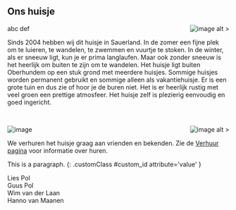 
## Ons huisje

<style>
img[alt$=">"] {
  float: right;
}
img[alt$="<"] {
  float: left;
}
img[alt$="<>"] {
    display: block;
    max-width: 100%;
    height: auto;
    margin: auto;
    float: none!important;
}
</style>


![image alt >](https://maanenh.home.xs4all.nl/sauerland/fotos/winter/foto1.jpg)abc
def


Sinds 2004 hebben wij dit huisje in Sauerland. In de zomer een fijne plek om te luieren, te wandelen, te zwemmen en vuurtje te stoken.
In de winter, als er sneeuw ligt, kun je er prima langlaufen. Maar ook zonder sneeuw is het heerlijk om buiten te zijn om te wandelen.
Het huisje ligt buiten Oberhundem op een stuk grond met meerdere huisjes. Sommige huisjes worden permanent gebruikt en sommige alleen als vakantiehuisje.
Er is een grote tuin en dus zie of hoor je de buren niet. Het is er heerlijk rustig met veel groen een prettige atmosfeer.
Het huisje zelf is plezierig eenvoudig en goed ingericht.

<br style="clear:right" />


![image alt >](https://maanenh.home.xs4all.nl/sauerland/fotos/winter/foto3.jpg)


![image](https://maanenh.home.xs4all.nl/sauerland/fotos/winter/foto2.jpg)


We verhuren het huisje graag aan vrienden en bekenden. Zie de [Verhuur pagina](#/content/Verhuur/Beschikbaarheid) voor informatie over huren.

This is a paragraph.
{: .customClass #custom_id attribute='value' }


Lies Pol  
Guus Pol  
Wim van der Laan  
Hanno van Maanen
